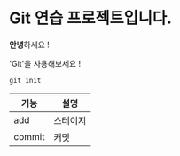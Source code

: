 # Git 연습 프로젝트입니다.

**안녕**하세요 !

'Git'을 사용해보세요 !

```
git init
```

|기능|설명|
|---|---|
|add|스테이지|
|commit|커밋|
